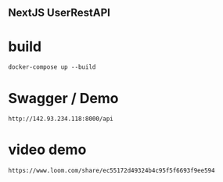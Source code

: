 ## NextJS UserRestAPI

# build
```
docker-compose up --build
```

# Swagger / Demo
```
http://142.93.234.118:8000/api
```

# video demo
```
https://www.loom.com/share/ec55172d49324b4c95f5f6693f9ee594
```